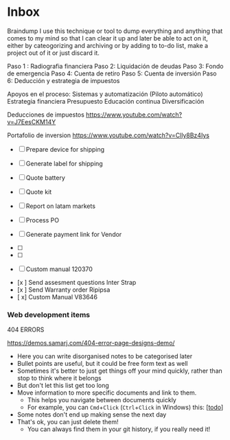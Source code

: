 # Inbox

Braindump
I use this technique or tool to dump everything and anything that comes to my mind so that I can clear it up and later be able to act on it, either by cateogorizing and archiving or by adding to to-do list, make a project out of it or just discard it. 

Paso 1 : Radiografia financiera
Paso 2: Liquidación de deudas
Paso 3: Fondo de emergencia
Paso 4: Cuenta de retiro
Paso 5: Cuenta de inversión
Paso 6: Deducción y estrategia de impuestos

Apoyos en el proceso: 
Sistemas y automatización (Piloto automático)
Estrategia financiera
Presupuesto
Educación continua
Diversificación

Deducciones de impuestos
https://www.youtube.com/watch?v=J7EesCKM14Y

Portafolio de inversion
https://www.youtube.com/watch?v=Clly8Bz4Iys

- [ ] Prepare device for shipping
- [ ] Generate label for shipping
- [ ] Quote battery
- [ ] Quote kit
- [ ] Report on latam markets
- [ ] Process PO
- [ ] Generate payment link for Vendor


- [ ]  
- [ ]  
- [ ] Custom manual 120370



- [x ] Send assesment questions Inter Strap
- [x ]  Send Warranty order Ripipsa
- [ x] Custom Manual V83646




### Web development items

404 ERRORS

https://demos.samarj.com/404-error-page-designs-demo/


- Here you can write disorganised notes to be categorised later
- Bullet points are useful, but it could be free form text as well
- Sometimes it's better to just get things off your mind quickly, rather than stop to think where it belongs
- But don't let this list get too long
- Move information to more specific documents and link to them.
  - This helps you navigate between documents quickly
  - For example, you can `Cmd`+`Click` (`Ctrl`+`Click` in Windows) this: [[todo]]
- Some notes don't end up making sense the next day
- That's ok, you can just delete them!
  - You can always find them in your git history, if you really need it!





[//begin]: # "Autogenerated link references for markdown compatibility"
[todo]: todo.md "Todo"
[//end]: # "Autogenerated link references"
